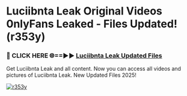 # Luciibnta Leak Original Videos 0nlyFans Leaked - Files Updated! (r353y)

<h3>🔴 CLICK HERE 🌐==►► <a href="https://tinyurl.com/ms9xzufz" rel="nofollow">Luciibnta Leak Updated Files</a></h3>

Get Luciibnta Leak and all content. Now you can access all videos and pictures of Luciibnta Leak. New Updated Files 2025!

[![r353y](https://i.imgur.com/ppqm5kG.gif)](https://tinyurl.com/ms9xzufz)
